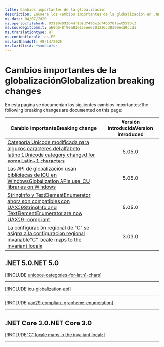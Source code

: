 ```yaml
---
title: Cambios importantes de la globalización
description: Enumera los cambios importantes de la globalización en .NET Core.
ms.date: 04/07/2020
ms.openlocfilehash: 93990d89204df1b2d7498e1d748378fae05598c3
ms.sourcegitcommit: a69d548f90a03e105ee6701236c38390ecd9ccd1
ms.translationtype: HT
ms.contentlocale: es-ES
ms.lasthandoff: 09/14/2020
ms.locfileid: "90065075"
---
```

# <a name="globalization-breaking-changes"></a><span data-ttu-id="c2a19-103">Cambios importantes de la globalización</span><span class="sxs-lookup"><span data-stu-id="c2a19-103">Globalization breaking changes</span></span>

<span data-ttu-id="c2a19-104">En esta página se documentan los siguientes cambios importantes:</span><span class="sxs-lookup"><span data-stu-id="c2a19-104">The following breaking changes are documented on this page:</span></span>

| <span data-ttu-id="c2a19-105">Cambio importante</span><span class="sxs-lookup"><span data-stu-id="c2a19-105">Breaking change</span></span> | <span data-ttu-id="c2a19-106">Versión introducida</span><span class="sxs-lookup"><span data-stu-id="c2a19-106">Version introduced</span></span> |
| - | :-: |
| [<span data-ttu-id="c2a19-107">Categoría Unicode modificada para algunos caracteres del alfabeto latino 1</span><span class="sxs-lookup"><span data-stu-id="c2a19-107">Unicode category changed for some Latin-1 characters</span></span>](#unicode-category-changed-for-some-latin-1-characters) | <span data-ttu-id="c2a19-108">5.0</span><span class="sxs-lookup"><span data-stu-id="c2a19-108">5.0</span></span> |
| [<span data-ttu-id="c2a19-109">Las API de globalización usan bibliotecas de ICU en Windows</span><span class="sxs-lookup"><span data-stu-id="c2a19-109">Globalization APIs use ICU libraries on Windows</span></span>](#globalization-apis-use-icu-libraries-on-windows) | <span data-ttu-id="c2a19-110">5.0</span><span class="sxs-lookup"><span data-stu-id="c2a19-110">5.0</span></span> |
| [<span data-ttu-id="c2a19-111">StringInfo y TextElementEnumerator ahora son compatibles con UAX29</span><span class="sxs-lookup"><span data-stu-id="c2a19-111">StringInfo and TextElementEnumerator are now UAX29-compliant</span></span>](#stringinfo-and-textelementenumerator-are-now-uax29-compliant) | <span data-ttu-id="c2a19-112">5.0</span><span class="sxs-lookup"><span data-stu-id="c2a19-112">5.0</span></span> |
| [<span data-ttu-id="c2a19-113">La configuración regional de "C" se asigna a la configuración regional invariable</span><span class="sxs-lookup"><span data-stu-id="c2a19-113">"C" locale maps to the invariant locale</span></span>](#c-locale-maps-to-the-invariant-locale) | <span data-ttu-id="c2a19-114">3.0</span><span class="sxs-lookup"><span data-stu-id="c2a19-114">3.0</span></span> |

## <a name="net-50"></a><span data-ttu-id="c2a19-115">.NET 5.0</span><span class="sxs-lookup"><span data-stu-id="c2a19-115">.NET 5.0</span></span>

[!INCLUDE [unicode-categories-for-latin1-chars](../../../includes/core-changes/globalization/5.0/unicode-categories-for-latin1-chars.md)]

***

[!INCLUDE [icu-globalization-api](../../../includes/core-changes/globalization/5.0/icu-globalization-api.md)]

***

[!INCLUDE [uax29-compliant-grapheme-enumeration](../../../includes/core-changes/globalization/5.0/uax29-compliant-grapheme-enumeration.md)]

***

## <a name="net-core-30"></a><span data-ttu-id="c2a19-116">.NET Core 3.0</span><span class="sxs-lookup"><span data-stu-id="c2a19-116">.NET Core 3.0</span></span>

[!INCLUDE["C" locale maps to the invariant locale](~/includes/core-changes/globalization/3.0/c-locale-maps-to-invariant-locale.md)]

***
